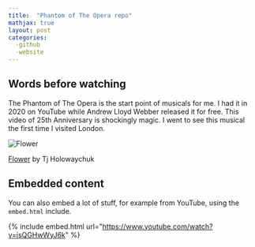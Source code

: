 ```yaml
---
title:  "Phantom of The Opera repo"
mathjax: true
layout: post
categories: 
  -github
  -website
---
```


## Words before watching

The Phantom of The Opera is the start point of musicals for me. I had it in 2020 on YouTube while Andrew Lloyd Webber released it for free. This video of 25th Anniversary is shockingly magic. I went to see this musical the first time I visited London.

![Flower](https://user-images.githubusercontent.com/4943215/55412447-bcdb6c80-5567-11e9-8d12-b1e35fd5e50c.jpg)

[Flower](https://unsplash.com/photos/iGrsa9rL11o) by Tj Holowaychuk

## Embedded content

You can also embed a lot of stuff, for example from YouTube, using the `embed.html` include.

{% include embed.html url="https://www.youtube.com/watch?v=isQGHwWyJ6k" %}

